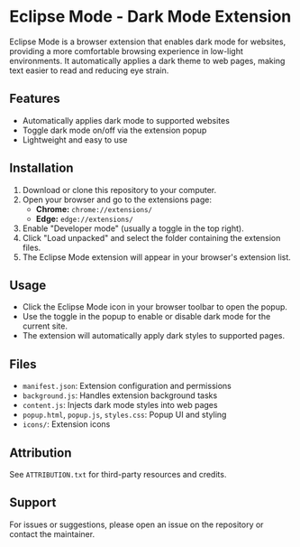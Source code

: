 # Eclipse Mode - Dark Mode Extension

Eclipse Mode is a browser extension that enables dark mode for websites, providing a more comfortable browsing experience in low-light environments. It automatically applies a dark theme to web pages, making text easier to read and reducing eye strain.

## Features
- Automatically applies dark mode to supported websites
- Toggle dark mode on/off via the extension popup
- Lightweight and easy to use

## Installation
1. Download or clone this repository to your computer.
2. Open your browser and go to the extensions page:
   - **Chrome:** `chrome://extensions/`
   - **Edge:** `edge://extensions/`
3. Enable "Developer mode" (usually a toggle in the top right).
4. Click "Load unpacked" and select the folder containing the extension files.
5. The Eclipse Mode extension will appear in your browser's extension list.

## Usage
- Click the Eclipse Mode icon in your browser toolbar to open the popup.
- Use the toggle in the popup to enable or disable dark mode for the current site.
- The extension will automatically apply dark styles to supported pages.

## Files
- `manifest.json`: Extension configuration and permissions
- `background.js`: Handles extension background tasks
- `content.js`: Injects dark mode styles into web pages
- `popup.html`, `popup.js`, `styles.css`: Popup UI and styling
- `icons/`: Extension icons

## Attribution
See `ATTRIBUTION.txt` for third-party resources and credits.

## Support
For issues or suggestions, please open an issue on the repository or contact the maintainer.
